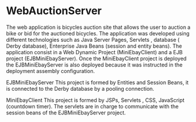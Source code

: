 WebAuctionServer
================

The web application is bicycles auction site that allows   the user to auction a bike or bid for the auctioned bicycles.
The application was developed using different technologies such as Java Server Pages, Servlets , database ( Derby database), Enterprise Java Beans (session and entity beans).
The application consist in a Web Dynamic Project (MiniEbayClient) and a EJB project (EJBMiniEbayServer). Once the  MiniEbayClient project is deployed the  EJBMiniEbayServer is also deployed because it was instructed in the deployment assembly configuration.

EJBMiniEbayServer
This project is formed by  Entities and Session Beans, it is connected to the Derby database by a pooling connection.

MiniEbayClient
This project is formed by JSPs, Servlets , CSS, JavaScript (countdown timer). The servlets are in charge to communicate with the session beans of the EJBMiniEbayServer project.
